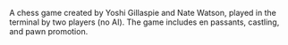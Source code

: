 A chess game created by Yoshi Gillaspie and Nate Watson, played in the terminal by two players (no AI). The game includes en passants, castling, and pawn promotion.
